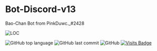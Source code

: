 # Bot-Discord-v13
Bao-Chan Bot from PinkDuwc._#2428

![LOC](https://tokei.rs/b1/github/hongduc-code-dao/Bot-Discord-v13?category=code)

![GitHub top language](https://img.shields.io/github/languages/top/hongduc-code-dao/Bot-Discord-v13?style=for-the-badge)
![GitHub last commit](https://img.shields.io/github/last-commit/hongduc-code-dao/Bot-Discord-v13?style=for-the-badge)
![GitHub](https://img.shields.io/github/license/hongduccodedao/Bot-Discord-v13?style=for-the-badge)
[![Visits Badge](https://badges.pufler.dev/visits/hongduc-code-dao/Bot-Discord-v13?style=for-the-badge)](https://badges.pufler.dev)
